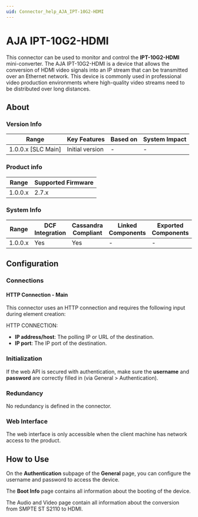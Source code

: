 ```yaml
---
uid: Connector_help_AJA_IPT-10G2-HDMI
---
```


# AJA IPT-10G2-HDMI

This connector can be used to monitor and control the **IPT-10G2-HDMI** mini-converter. The AJA IPT-10G2-HDMI is a device that allows the conversion of HDMI video signals into an IP stream that can be transmitted over an Ethernet network. This device is commonly used in professional video production environments where high-quality video streams need to be distributed over long distances.

## About

### Version Info

| Range                | Key Features     | Based on     | System Impact     |
|----------------------|------------------|--------------|-------------------|
| 1.0.0.x \[SLC Main\] | Initial version  | \-           | \-                |

### Product info

| Range     | Supported Firmware     |
|-----------|------------------------|
| 1.0.0.x   | 2.7.x                  |

### System Info

| Range     | DCF Integration     | Cassandra Compliant     | Linked Components     | Exported Components     |
|-----------|---------------------|-------------------------|-----------------------|-------------------------|
| 1.0.0.x   | Yes                 | Yes                     | \-                    | \-                      |

## Configuration

### Connections

#### HTTP Connection - Main

This connector uses an HTTP connection and requires the following input during element creation:

HTTP CONNECTION:

- **IP address/host**: The polling IP or URL of the destination.
- **IP port**: The IP port of the destination.

### Initialization

If the web API is secured with authentication, make sure the **username** and **password** are correctly filled in (via General \> Authentication).

### Redundancy

No redundancy is defined in the connector.

### Web Interface

The web interface is only accessible when the client machine has network access to the product.

## How to Use

On the **Authentication** subpage of the **General** page, you can configure the username and password to access the device.

The **Boot Info** page contains all information about the booting of the device.

The Audio and Video page contain all information about the conversion from SMPTE ST S2110 to HDMI.
